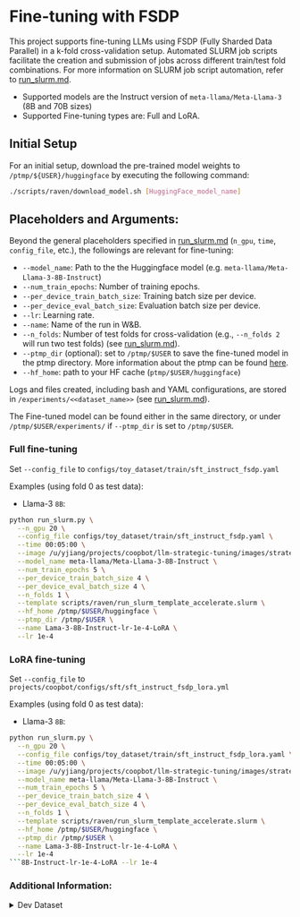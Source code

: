 # Fine-tuning with FSDP

This project supports fine-tuning LLMs using FSDP (Fully Sharded Data Parallel) in a k-fold cross-validation setup. Automated SLURM job scripts facilitate the creation and submission of jobs across different train/test fold combinations. For more information on SLURM job script automation, refer to [run_slurm.md](run_slurm.md). 
- Supported models are the Instruct version of `meta-llama/Meta-Llama-3` (8B and 70B sizes)
- Supported Fine-tuning types are: Full and LoRA.

## Initial Setup

For an initial setup, download the pre-trained model weights to `/ptmp/${USER}/huggingface` by executing the following command:

```bash
./scripts/raven/download_model.sh [HuggingFace_model_name]
```

## Placeholders and Arguments:

Beyond the general placeholders specified in [run_slurm.md](run_slurm.md) (`n_gpu`, `time`, `config_file`, etc.), the followings are relevant for fine-tuning:

- `--model_name`: Path to the the Huggingface model (e.g. `meta-llama/Meta-Llama-3-8B-Instruct`)
- `--num_train_epochs`: Number of training epochs.
- `--per_device_train_batch_size`: Training batch size per device.
- `--per_device_eval_batch_size`: Evaluation batch size per device.
- `--lr`: Learning rate.
- `--name`: Name of the run in W&B.
- `--n_folds`: Number of test folds for cross-validation (e.g., `--n_folds 2` will run two test folds) (see [run_slurm.md](run_slurm.md)).
- `--ptmp_dir` (optional): set to `/ptmp/$USER` to save the fine-tuned model in the ptmp directory. More information about the ptmp can be found [here](https://docs.mpcdf.mpg.de/doc/computing/raven-user-guide.html#file-systems).
- `--hf_home`: path to your HF cache (`ptmp/$USER/huggingface`)


Logs and files created, including bash and YAML configurations, are stored in `/experiments/<<dataset_name>>` (see [run_slurm.md](run_slurm.md)).

The Fine-tuned model can be found either in the same directory, or under `/ptmp/$USER/experiments/` if `--ptmp_dir` is set to `/ptmp/$USER`.


### Full fine-tuning
Set `--config_file` to `configs/toy_dataset/train/sft_instruct_fsdp.yaml`


Examples (using fold 0 as test data):

- Llama-3 `8B`:


```bash
python run_slurm.py \
  --n_gpu 20 \
  --config_file configs/toy_dataset/train/sft_instruct_fsdp.yaml \
  --time 00:05:00 \
  --image /u/yjiang/projects/coopbot/llm-strategic-tuning/images/strategic_fsdp_v2.sif \
  --model_name meta-llama/Meta-Llama-3-8B-Instruct \
  --num_train_epochs 5 \
  --per_device_train_batch_size 4 \
  --per_device_eval_batch_size 4 \
  --n_folds 1 \
  --template scripts/raven/run_slurm_template_accelerate.slurm \
  --hf_home /ptmp/$USER/huggingface \
  --ptmp_dir /ptmp/$USER \
  --name Lama-3-8B-Instruct-lr-1e-4-LoRA \
  --lr 1e-4
```



### LoRA fine-tuning
Set `--config_file` to `projects/coopbot/configs/sft/sft_instruct_fsdp_lora.yml`


Examples (using fold 0 as test data):

- Llama-3 `8B`:
```bash
python run_slurm.py \
  --n_gpu 20 \
  --config_file configs/toy_dataset/train/sft_instruct_fsdp_lora.yaml \
  --time 00:05:00 \
  --image /u/yjiang/projects/coopbot/llm-strategic-tuning/images/strategic_fsdp_v2.sif \
  --model_name meta-llama/Meta-Llama-3-8B-Instruct \
  --num_train_epochs 5 \
  --per_device_train_batch_size 4 \
  --per_device_eval_batch_size 4 \
  --n_folds 1 \
  --template scripts/raven/run_slurm_template_accelerate.slurm \
  --hf_home /ptmp/$USER/huggingface \
  --ptmp_dir /ptmp/$USER \
  --name Lama-3-8B-Instruct-lr-1e-4-LoRA \
  --lr 1e-4
```8B-Instruct-lr-1e-4-LoRA --lr 1e-4
```




### Additional Information:

<details><summary>Dev Dataset</summary>
<p>

For debugging purposes, you can use the dev dataset by manually updating the `data_path` in the specified config file `--config_file` to:

```bash
data/toy_dataset/processed
```
